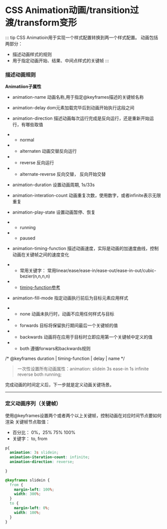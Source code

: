 # CSS Animation动画/transition过渡/transform变形

::: tip 
CSS Animatioin用于实现一个样式配置转换到两一个样式配置。
动画包括两部分：
- 描述动画样式的规则
- 用于指定动画开始、结果、中间点样式的关键帧
:::

### 描述动画规则

**Animatiion子属性**
- animation-name 动画名称,用于指定@keyframes描述的关键帧名称
- animation-delay dom元素加载完毕后到动画开始执行这段之间
- animation-direction 描述动画每次运行完成是反向运行，还是重新开始运行，有哪些取值
- - normal
- - alternaten 动画交替反向运行 
- - reverse 反向运行
- - alternate-reverse 反向交替， 反向开始交替
- animation-duration 设置动画周期, 1s/33s
- animation-interation-count 动画重复次数，使用数字，或者infinite表示无限重复
- animation-play-state 设置动画暂停、恢复
- -  running 
- -  paused

- animation-timing-function 描述动画速度，实际是动画的加速度曲线，控制动画在关键帧之间的速度变化
- - 常用关键字： 常用linear/ease/ease-in/ease-out/ease-in-out/cubic-bezier(n,n,n,n)
- - [timing-function参考](https://developer.mozilla.org/zh-CN/docs/Web/CSS/timing-function)
- animation-fill-mode 指定动画执行前后为目标元素应用样式
- - none 动画未执行时，动画不应用任何样式与目标
- - forwards 目标将保留执行期间最后一个关键帧的值
- - backwards 动画将在应用于目标时立即应用第一个关键帧中定义的值
- - both 遵循forwars和backwards规则

/* @keyframes duration | timing-function | delay | name */
> 一次性设置所有动画属性：animation: slidein 3s ease-in 1s infinite reverse both running;

完成动画的时间定义后，下一步就是定义动画关键场景。

 ---
### 定义动画序列（关键帧）

使用@keyframes设置两个或者两个以上关键帧，控制动画在对应时间节点要如何渲染
关键帧节点取值：
- 百分比： 0%，25% 75% 100%
- 关键字： to, from

```css
p{
  animation: 3s slidein;
  animation-iteration-count: infinite;
  animation-direction: reverse;
    
}

@keyframes slidein {
  from {
    margin-left: 100%;
    width: 300%; 
  }
  to {
    margin-left: 0%;
    width: 100%;
  }
}
```
